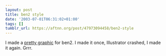 ```yaml
---
layout: post
title: ben2 style
date: '2003-07-01T06:31:02+01:00'
tags: []
tumblr_url: https://aftnn.org/post/47973094458/ben2-style
---
```

<p>I made a <a href="http://ben2.com/">pretty graphic</a> for ben2. I made it once, Illustrator crashed, I made it again. Grrr.</p>
